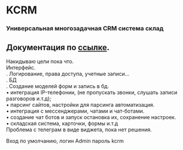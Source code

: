 # KCRM  
### Универсальная многозадачная CRM система склад   
## Документация по [ссылке](./docs/index.md).   
Накидываю цели пока что.  
Интерфейс.  
. Логирование, права доступа, учетные записи...  
. БД  
. Создание моделей форм и запись в бд.  
• интеграция IP-телефонии, (не пропускать звонки, слушать записи разговоров и.т.д);  
• парсинг сайтов, настройки для парсинга автоматизация.  
• интеграция с мессенджерами, чатами и чат-ботами.  
• создание чат ботов и запуск остановка их, сохранение настроек.  
• складская система, карточки, формы и.т.д  
Проблема с телеграм в виде виджета, пока нет решения.   

Вход по умолчанию, логин Admin пароль kcrm
